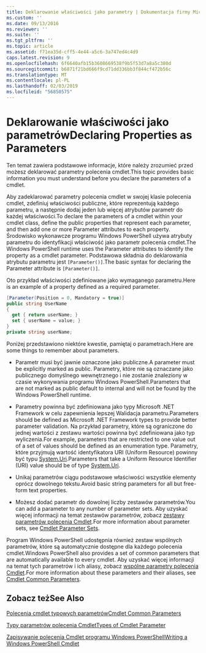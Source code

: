 ```yaml
---
title: Deklarowanie właściwości jako parametry | Dokumentacja firmy Microsoft
ms.custom: ''
ms.date: 09/13/2016
ms.reviewer: ''
ms.suite: ''
ms.tgt_pltfrm: ''
ms.topic: article
ms.assetid: f71ea35d-cff5-4e44-a5c6-3a747ed4c4d9
caps.latest.revision: 9
ms.openlocfilehash: 6f6640afb15b3608669538f9b5f53d7a8a5c380d
ms.sourcegitcommit: b6871f21bd666f9cd71dd336bb3f844cf472b56c
ms.translationtype: MT
ms.contentlocale: pl-PL
ms.lasthandoff: 02/03/2019
ms.locfileid: "56850575"
---
```

# <a name="declaring-properties-as-parameters"></a><span data-ttu-id="9939c-102">Deklarowanie właściwości jako parametrów</span><span class="sxs-lookup"><span data-stu-id="9939c-102">Declaring Properties as Parameters</span></span>

<span data-ttu-id="9939c-103">Ten temat zawiera podstawowe informacje, które należy zrozumieć przed możesz deklarować parametry polecenia cmdlet.</span><span class="sxs-lookup"><span data-stu-id="9939c-103">This topic provides basic information you must understand before you declare the parameters of a cmdlet.</span></span>

<span data-ttu-id="9939c-104">Aby zadeklarować parametry polecenia cmdlet w swojej klasie polecenia cmdlet, zdefiniuj właściwości publiczne, które reprezentują każdego parametru, a następnie dodaj jeden lub więcej atrybutów parametr do każdej właściwości.</span><span class="sxs-lookup"><span data-stu-id="9939c-104">To declare the parameters of a cmdlet within your cmdlet class, define the public properties that represent each parameter, and then add one or more Parameter attributes to each property.</span></span> <span data-ttu-id="9939c-105">Środowisko wykonawcze programu Windows PowerShell używa atrybuty parametru do identyfikacji właściwość jako parametr polecenia cmdlet.</span><span class="sxs-lookup"><span data-stu-id="9939c-105">The Windows PowerShell runtime uses the Parameter attributes to identify the property as a cmdlet parameter.</span></span> <span data-ttu-id="9939c-106">Podstawowa składnia do deklarowania atrybutu parametru jest `[Parameter()]`.</span><span class="sxs-lookup"><span data-stu-id="9939c-106">The basic syntax for declaring the Parameter attribute is `[Parameter()]`.</span></span>

<span data-ttu-id="9939c-107">Oto przykład właściwości zdefiniowane jako wymaganego parametru.</span><span class="sxs-lookup"><span data-stu-id="9939c-107">Here is an example of a property defined as a required parameter.</span></span>

```csharp
[Parameter(Position = 0, Mandatory = true)]
public string UserName
{
  get { return userName; }
  set { userName = value; }
}
private string userName;
```

<span data-ttu-id="9939c-108">Poniżej przedstawiono niektóre kwestie, pamiętaj o parametrach.</span><span class="sxs-lookup"><span data-stu-id="9939c-108">Here are some things to remember about parameters.</span></span>

- <span data-ttu-id="9939c-109">Parametr musi być jawnie oznaczone jako publiczne.</span><span class="sxs-lookup"><span data-stu-id="9939c-109">A parameter must be explicitly marked as public.</span></span> <span data-ttu-id="9939c-110">Parametry, które nie są oznaczane jako publicznego domyślnego wewnętrznego i nie zostanie znaleziony w czasie wykonywania programu Windows PowerShell.</span><span class="sxs-lookup"><span data-stu-id="9939c-110">Parameters that are not marked as public default to internal and will not be found by the Windows PowerShell runtime.</span></span>

- <span data-ttu-id="9939c-111">Parametry powinna być zdefiniowana jako typy Microsoft .NET Framework w celu zapewnienia lepszej Walidacja parametru.</span><span class="sxs-lookup"><span data-stu-id="9939c-111">Parameters should be defined as Microsoft .NET Framework types to provide better parameter validation.</span></span> <span data-ttu-id="9939c-112">Na przykład parametry, które są ograniczone do jednej wartości z zestawu wartości powinna być zdefiniowana jako typ wyliczenia.</span><span class="sxs-lookup"><span data-stu-id="9939c-112">For example, parameters that are restricted to one value out of a set of values should be defined as an enumeration type.</span></span> <span data-ttu-id="9939c-113">Parametry, które przyjmują wartość identyfikatora URI (Uniform Resource) powinny być typu [System.Uri](/dotnet/api/System.Uri).</span><span class="sxs-lookup"><span data-stu-id="9939c-113">Parameters that take a Uniform Resource Identifier (URI) value should be of type [System.Uri](/dotnet/api/System.Uri).</span></span>

- <span data-ttu-id="9939c-114">Unikaj parametrów ciągu podstawowe właściwości wszystkie elementy oprócz dowolnego tekstu.</span><span class="sxs-lookup"><span data-stu-id="9939c-114">Avoid basic string parameters for all but free-form text properties.</span></span>

- <span data-ttu-id="9939c-115">Możesz dodać parametr do dowolnej liczby zestawów parametrów.</span><span class="sxs-lookup"><span data-stu-id="9939c-115">You can add a parameter to any number of parameter sets.</span></span> <span data-ttu-id="9939c-116">Aby uzyskać więcej informacji na temat zestawów parametrów, zobacz [zestawy parametrów polecenia Cmdlet](./cmdlet-parameter-sets.md).</span><span class="sxs-lookup"><span data-stu-id="9939c-116">For more information about parameter sets, see [Cmdlet Parameter Sets](./cmdlet-parameter-sets.md).</span></span>

<span data-ttu-id="9939c-117">Program Windows PowerShell udostępnia również zestaw wspólnych parametrów, które są automatycznie dostępne dla każdego polecenia cmdlet.</span><span class="sxs-lookup"><span data-stu-id="9939c-117">Windows PowerShell also provides a set of common parameters that are automatically available to every cmdlet.</span></span> <span data-ttu-id="9939c-118">Aby uzyskać więcej informacji na temat tych parametrów i ich aliasy, zobacz [wspólne parametry polecenia Cmdlet](./common-parameter-names.md).</span><span class="sxs-lookup"><span data-stu-id="9939c-118">For more information about these parameters and their aliases, see [Cmdlet Common Parameters](./common-parameter-names.md).</span></span>

## <a name="see-also"></a><span data-ttu-id="9939c-119">Zobacz też</span><span class="sxs-lookup"><span data-stu-id="9939c-119">See Also</span></span>

[<span data-ttu-id="9939c-120">Polecenia cmdlet typowych parametrów</span><span class="sxs-lookup"><span data-stu-id="9939c-120">Cmdlet Common Parameters</span></span>](./common-parameter-names.md)

[<span data-ttu-id="9939c-121">Typy parametrów polecenia Cmdlet</span><span class="sxs-lookup"><span data-stu-id="9939c-121">Types of Cmdlet Parameter</span></span>](./types-of-cmdlet-parameters.md)

[<span data-ttu-id="9939c-122">Zapisywanie polecenia Cmdlet programu Windows PowerShell</span><span class="sxs-lookup"><span data-stu-id="9939c-122">Writing a Windows PowerShell Cmdlet</span></span>](./writing-a-windows-powershell-cmdlet.md)

